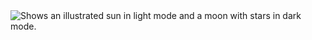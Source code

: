 <picture>
  <img alt="Shows an illustrated sun in light mode and a moon with stars in dark mode." src="[https://github.com/rgbbeard/javascript/v2/example.png](https://github.com/rgbbeard/javascript/blob/master/v2/example.png)">
</picture>

